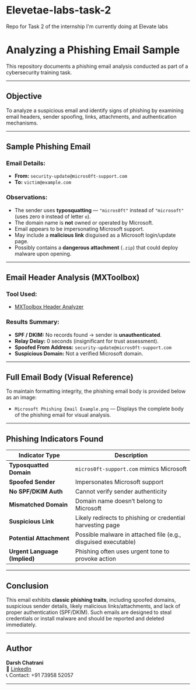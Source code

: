 # Elevetae-labs-task-2
Repo for Task 2 of the internship I'm currently doing at Elevate labs
# Analyzing a Phishing Email Sample

This repository documents a phishing email analysis conducted as part of a cybersecurity training task.

---

##  Objective

To analyze a suspicious email and identify signs of phishing by examining email headers, sender spoofing, links, attachments, and authentication mechanisms.

---

##  Sample Phishing Email

###  Email Details:
- **From:** `security-update@micros0ft-support.com`
- **To:** `victim@example.com`

###  Observations:
- The sender uses **typosquatting** — `"micros0ft"` instead of `"microsoft"` (uses zero `0` instead of letter `o`).
- The domain name is **not** owned or operated by Microsoft.
- Email appears to be impersonating Microsoft support.
- May include a **malicious link** disguised as a Microsoft login/update page.
- Possibly contains a **dangerous attachment** (`.zip`) that could deploy malware upon opening.

---

##  Email Header Analysis (MXToolbox)

### Tool Used:
- [MXToolbox Header Analyzer](https://mxtoolbox.com/EmailHeaders.aspx)

###  Results Summary:
- **SPF / DKIM:** No records found → sender is **unauthenticated**.
- **Relay Delay:** 0 seconds (insignificant for trust assessment).
- **Spoofed From Address:** `security-update@micros0ft-support.com`
- **Suspicious Domain:** Not a verified Microsoft domain.

---

## Full Email Body (Visual Reference)

To maintain formatting integrity, the phishing email body is provided below as an image:

- `Microsoft Phishing Email Example.png` — Displays the complete body of the phishing email for visual analysis.

---

## Phishing Indicators Found

| Indicator Type              | Description |
|-----------------------------|-------------|
|  **Typosquatted Domain**     | `micros0ft-support.com` mimics Microsoft |
|  **Spoofed Sender**          | Impersonates Microsoft support |
|  **No SPF/DKIM Auth**        | Cannot verify sender authenticity |
|  **Mismatched Domain**       | Domain name doesn’t belong to Microsoft |
|  **Suspicious Link**         | Likely redirects to phishing or credential harvesting page |
|  **Potential Attachment**    | Possible malware in attached file (e.g., disguised executable) |
|  **Urgent Language (Implied)** | Phishing often uses urgent tone to provoke action |

---

## Conclusion

This email exhibits **classic phishing traits**, including spoofed domains, suspicious sender details, likely malicious links/attachments, and lack of proper authentication (SPF/DKIM). Such emails are designed to steal credentials or install malware and should be reported and deleted immediately.

---

## Author

**Darsh Chatrani**  
🔗 [LinkedIn](https://www.linkedin.com/in/yashwanth-prajapath-90a065303/)  
📞 Contact: +91 73958 52057

---
